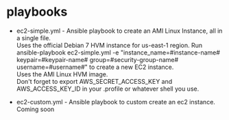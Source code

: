 playbooks
=========

* ec2-simple.yml - Ansible playbook to create an AMI Linux Instance, all in a single file.  
  Uses the official Debian 7 HVM instance for us-east-1 region.
  Run ansible-playbook ec2-simple.yml -e "instance_name=#instance-name# keypair=#keypair-name# group=#security-group-name# username=#username#" to create a new EC2 instance.  
  Uses the AMI Linux HVM image.  
  Don't forget to export AWS_SECRET_ACCESS_KEY and AWS_ACCESS_KEY_ID in your .profile or whatever shell you use.

* ec2-custom.yml - Ansible playbook to custom create an ec2 instance.  
  Coming soon

